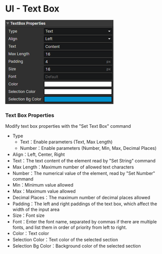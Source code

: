 # UI - Text Box

![](img/ui-textbox-1.png)

### Text Box Properties

Modify text box properties with the "Set Text Box" command

- Type
  - Text：Enable parameters (Text, Max Length)
  - Number：Enable parameters (Number, Min, Max, Decimal Places)
- Align：Left, Center, Right
- Text：The text content of the element read by "Set String" command
- Max Length：Maximum number of allowed text characters
- Number：The numerical value of the element, read by "Set Number" command
- Min：Minimum value allowed
- Max：Maximum value allowed
- Decimal Places：The maximum number of decimal places allowed
- Padding：The left and right paddings of the text box, which affect the width of the input area
- Size：Font size
- Font：Enter the font name, separated by commas if there are multiple fonts, and list them in order of priority from left to right.
- Color：Text color
- Selection Color：Text color of the selected section
- Selection Bg Color：Background color of the selected section
